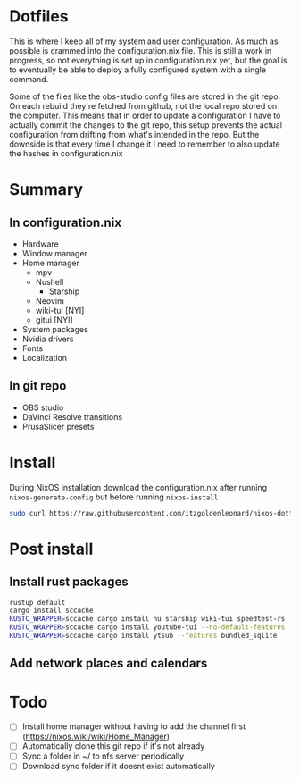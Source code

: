# Dotfiles

This is where I keep all of my system and user configuration. As much as possible is crammed into the configuration.nix file. This is still a work in progress, so not everything is set up in configuration.nix yet, but the goal is to eventually be able to deploy a fully configured system with a single command.

Some of the files like the obs-studio config files are stored in the git repo. On each rebuild they're fetched from github, not the local repo stored on the computer. This means that in order to update a configuration I have to actually commit the changes to the git repo, this setup prevents the actual configuration from drifting from what's intended in the repo. But the downside is that every time I change it I need to remember to also update the hashes in configuration.nix

# Summary
## In configuration.nix
- Hardware
- Window manager
- Home manager
    - mpv
    - Nushell
        - Starship
    - Neovim
    - wiki-tui [NYI]
    - gitui [NYI]
- System packages
- Nvidia drivers
- Fonts
- Localization

## In git repo
- OBS studio
- DaVinci Resolve transitions
- PrusaSlicer presets

# Install

During NixOS installation download the configuration.nix after running `nixos-generate-config` but before running `nixos-install`

```sh
sudo curl https://raw.githubusercontent.com/itzgoldenleonard/nixos-dotfiles/master/configuration.nix -o /mnt/etc/nixos/configuration.nix
```
# Post install

## Install rust packages

```sh
rustup default
cargo install sccache
RUSTC_WRAPPER=sccache cargo install nu starship wiki-tui speedtest-rs
RUSTC_WRAPPER=sccache cargo install youtube-tui --no-default-features
RUSTC_WRAPPER=sccache cargo install ytsub --features bundled_sqlite    # You might be able to install everything in one line (that's a challenge)
```

## Add network places and calendars


# Todo

- [ ] Install home manager without having to add the channel first (<https://nixos.wiki/wiki/Home_Manager>)
- [ ] Automatically clone this git repo if it's not already
- [ ] Sync a folder in ~/ to nfs server periodically
- [ ] Download sync folder if it doesnt exist automatically
